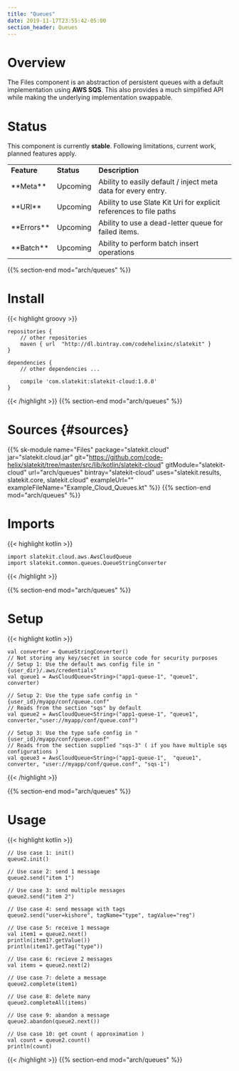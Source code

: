 ```yaml
---
title: "Queues"
date: 2019-11-17T23:55:42-05:00
section_header: Queues
---
```


# Overview
The Files component is an abstraction of persistent queues with a default implementation using **AWS SQS**. This also provides a much simplified API while making the underlying implementation swappable.


# Status
This component is currently **stable**. Following limitations, current work, planned features apply.
<table class="table table-bordered table-striped">
    <tr>
        <td><strong>Feature</strong></td>
        <td><strong>Status</strong></td>
        <td><strong>Description</strong></td>
    </tr>
    <tr>
        <td>**Meta**</td>
        <td>Upcoming</td>
        <td>Ability to easily default / inject meta data for every entry.</td>
    </tr>
    <tr>
        <td>**URI**</td>
        <td>Upcoming</td>
        <td>Ability to use Slate Kit Uri for explicit references to file paths</td>
    </tr>
    <tr>
        <td>**Errors**</td>
        <td>Upcoming</td>
        <td>Ability to use a dead-letter queue for failed items.</td>
    </tr>
    <tr>
        <td>**Batch**</td>
        <td>Upcoming</td>
        <td>Ability to perform batch insert operations</td>
    </tr>
</table>
{{% section-end mod="arch/queues" %}}

# Install
{{< highlight groovy >}}

    repositories {
        // other repositories
        maven { url  "http://dl.bintray.com/codehelixinc/slatekit" }
    }

    dependencies {
        // other dependencies ...

        compile 'com.slatekit:slatekit-cloud:1.0.0'
    }

{{< /highlight >}}
{{% section-end mod="arch/queues" %}}

# Sources {#sources}
{{% sk-module 
    name="Files"
    package="slatekit.cloud"
    jar="slatekit.cloud.jar"
    git="https://github.com/code-helix/slatekit/tree/master/src/lib/kotlin/slatekit-cloud"
    gitModule="slatekit-cloud"
    url="arch/queues"
    bintray="slatekit-cloud"
    uses="slatekit.results, slatekit.core, slatekit.cloud"
    exampleUrl=""
    exampleFileName="Example_Cloud_Queues.kt"
%}}
{{% section-end mod="arch/queues" %}}

# Imports
{{< highlight kotlin >}}
         
    import slatekit.cloud.aws.AwsCloudQueue
    import slatekit.common.queues.QueueStringConverter
     
{{< /highlight >}}

{{% section-end mod="arch/queues" %}}

# Setup
{{< highlight kotlin >}}
        
    val converter = QueueStringConverter()
    // Not storing any key/secret in source code for security purposes
    // Setup 1: Use the default aws config file in "{user_dir}/.aws/credentials"
    val queue1 = AwsCloudQueue<String>("app1-queue-1", "queue1", converter)

    // Setup 2: Use the type safe config in "{user_id}/myapp/conf/queue.conf"
    // Reads from the section "sqs" by default
    val queue2 = AwsCloudQueue<String>("app1-queue-1", "queue1", converter,"user://myapp/conf/queue.conf")

    // Setup 3: Use the type safe config in "{user_id}/myapp/conf/queue.conf"
    // Reads from the section supplied "sqs-3" ( if you have multiple sqs configurations )
    val queue3 = AwsCloudQueue<String>("app1-queue-1",  "queue1", converter, "user://myapp/conf/queue.conf", "sqs-1")
     
{{< /highlight >}}

{{% section-end mod="arch/queues" %}}

# Usage
{{< highlight kotlin >}}
        
    // Use case 1: init()
    queue2.init()

    // Use case 2: send 1 message
    queue2.send("item 1")

    // Use case 3: send multiple messages
    queue2.send("item 2")

    // Use case 4: send message with tags
    queue2.send("user=kishore", tagName="type", tagValue="reg")

    // Use case 5: receive 1 message
    val item1 = queue2.next()
    println(item1?.getValue())
    println(item1?.getTag("type"))

    // Use case 6: recieve 2 messages
    val items = queue2.next(2)

    // Use case 7: delete a message
    queue2.complete(item1)

    // Use case 8: delete many
    queue2.completeAll(items)

    // Use case 9: abandon a message
    queue2.abandon(queue2.next())

    // Use case 10: get count ( approximation )
    val count = queue2.count()
    println(count)
      

{{< /highlight >}}
{{% section-end mod="arch/queues" %}}

<script>
    var archComponent = {
        name: "Queues",
        page: "arch/queues",
        icon: "assets/media/img/white/queue.png",
        menu: {
            mode: "normal",
            useTemplate:true,
            sections: [
                {
                    name: "Guide",
                    items: [
                        { name:"Setup" , anchor: "#setup" },
                        { name:"Usage" , anchor: "#usage" }
                    ]
                }
            ]
        }
    };

    function setupArchComponent() {
        buildArchComponent(archComponent);
    }
</script>

